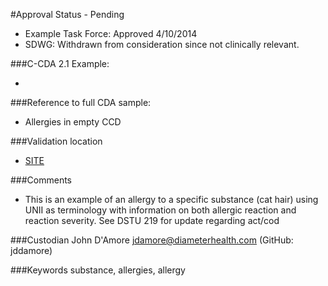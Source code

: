 #Approval Status - Pending
* Example Task Force: Approved 4/10/2014
* SDWG: Withdrawn from consideration since not clinically relevant.

###C-CDA 2.1 Example: 
* <add templates included in example>

###Reference to full CDA sample:
* Allergies in empty CCD

###Validation location
* [SITE](https://sitenv.org/c-cda-validator)

###Comments
* This is an example of an allergy to a specific substance (cat hair) using UNII as terminology with information on both allergic reaction and reaction severity. See DSTU 219 for update regarding act/cod

###Custodian
John D'Amore jdamore@diameterhealth.com (GitHub: jddamore)


###Keywords
substance, allergies, allergy
